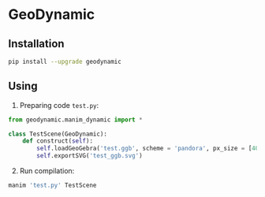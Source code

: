 # GeoDynamic

## Installation

```bash
pip install --upgrade geodynamic
```

## Using

1. Preparing code `test.py`:

```python
from geodynamic.manim_dynamic import *

class TestScene(GeoDynamic):
    def construct(self):       
        self.loadGeoGebra('test.ggb', scheme = 'pandora', px_size = [400, 300])    
        self.exportSVG('test_ggb.svg')
```

2. Run compilation:

```bash
manim 'test.py' TestScene
```
